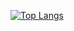 [![Top Langs](https://github-readme-stats.vercel.app/api/top-langs/?username=mana12011207&theme=panda&layout=default)](https://github.com/anuraghazra/github-readme-stats)



<!--
**Mana12011207/Mana12011207** is a ✨ _special_ ✨ repository because its `README.md` (this file) appears on your GitHub profile.

Here are some ideas to get you started:

- 🔭 I’m currently working on ...
- 🌱 I’m currently learning ...
- 👯 I’m looking to collaborate on ...
- 🤔 I’m looking for help with ...
- 💬 Ask me about ...
- 📫 How to reach me: ...
- 😄 Pronouns: ...
- ⚡ Fun fact: ...
-->
